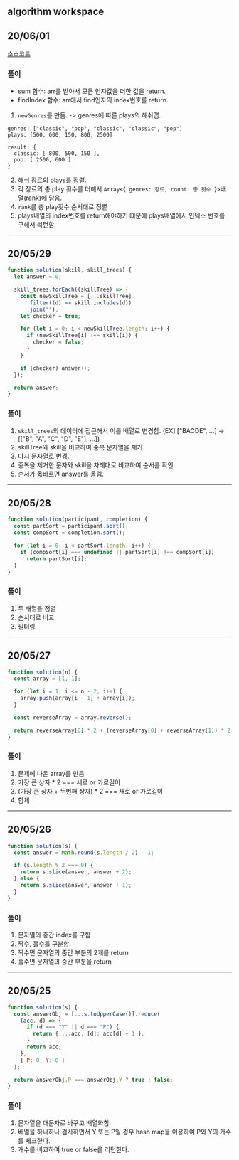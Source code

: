 ## algorithm workspace

## 20/06/01

[소스코드](./bestAlbum.js)

### 풀이

- sum 함수: arr를 받아서 모든 인자값을 더한 값을 return.
- findIndex 함수: arr에서 find인자의 index번호를 return.

1. `newGenres`를 만듬. -> genres에 따른 plays의 해쉬맵.

```
genres: ["classic", "pop", "classic", "classic", "pop"]
plays: [500, 600, 150, 800, 2500]

result: {
  classic: [ 800, 500, 150 ],
  pop: [ 2500, 600 ]
}
```

2. 해쉬 장르의 plays를 정렬.
3. 각 장르의 총 play 횟수를 더해서 `Array<{ genres: 장르, count: 총 횟수 }>`배열(rank)에 담음.
4. `rank`를 총 play횟수 순서대로 정렬
5. plays배열의 index번호를 return해야하기 떄문에 plays배열에서 인덱스 번호를 구해서 리턴함.

---

## 20/05/29

```javascript
function solution(skill, skill_trees) {
  let answer = 0;

  skill_trees.forEach((skillTree) => {
    const newSkillTree = [...skillTree]
      .filter((d) => skill.includes(d))
      .join("");
    let checker = true;

    for (let i = 0; i < newSkillTree.length; i++) {
      if (newSkillTree[i] !== skill[i]) {
        checker = false;
      }
    }

    if (checker) answer++;
  });

  return answer;
}
```

### 풀이

1. `skill_trees`의 데이터에 접근해서 이를 배열로 변경함. (EX] ["BACDE", ...] -> [["B", "A", "C", "D", "E"], ...])
2. skillTree와 skill을 비교하여 중복 문자열을 제거.
3. 다시 문자열로 변경.
4. 중복을 제거한 문자와 skill을 차례대로 비교하여 순서를 확인.
5. 순서가 옳바르면 answer를 올림.

---

## 20/05/28

```javascript
function solution(participant, completion) {
  const partSort = participant.sort();
  const compSort = completion.sort();

  for (let i = 0; i < partSort.length; i++) {
    if (compSort[i] === undefined || partSort[i] !== compSort[i])
      return partSort[i];
  }
}
```

### 풀이

1. 두 배열을 정렬
2. 순서대로 비교
3. 필터링

---

## 20/05/27

```javascript
function solution(n) {
  const array = [1, 1];

  for (let i = 1; i <= n - 2; i++) {
    array.push(array[i - 1] + array[i]);
  }

  const reverseArray = array.reverse();

  return reverseArray[0] * 2 + (reverseArray[0] + reverseArray[1]) * 2;
}
```

### 풀이

1. 문제에 나온 array를 만듬
2. 가장 큰 상자 \* 2 === 세로 or 가로길이
3. (가장 큰 상자 + 두번째 상자) \* 2 === 새로 or 가로길이
4. 합체

---

## 20/05/26

```javascript
function solution(s) {
  const answer = Math.round(s.length / 2) - 1;

  if (s.length % 2 === 0) {
    return s.slice(answer, answer + 2);
  } else {
    return s.slice(answer, answer + 1);
  }
}
```

### 풀이

1. 문자열의 중간 index를 구함
2. 짝수, 홀수를 구분함.
3. 짝수면 문자열의 중간 부분의 2개를 return
4. 홀수면 문자열의 중간 부분을 return

---

## 20/05/25

```javascript
function solution(s) {
  const answerObj = [...s.toUpperCase()].reduce(
    (acc, d) => {
      if (d === "Y" || d === "P") {
        return { ...acc, [d]: acc[d] + 1 };
      }
      return acc;
    },
    { P: 0, Y: 0 }
  );

  return answerObj.P === answerObj.Y ? true : false;
}
```

### 풀이

1. 문자열을 대문자로 바꾸고 배열화함.
2. 배열을 하나하나 검사하면서 Y 또는 P일 경우 hash map을 이용하여 P와 Y의 개수를 체크한다.
3. 개수를 비교하여 true or false를 리턴한다.
